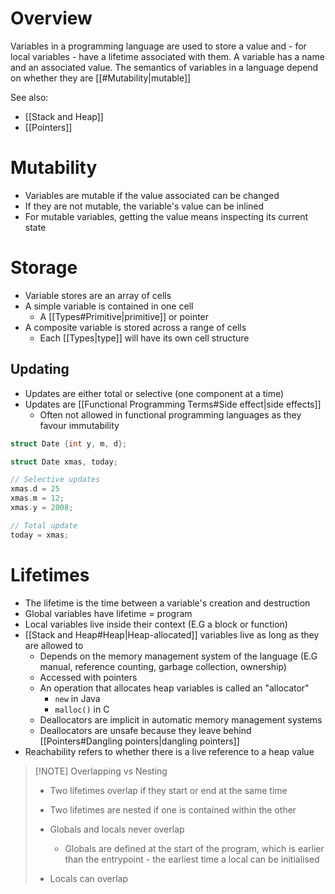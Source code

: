 # Overview
Variables in a programming language are used to store a value and - for local variables - have a lifetime associated with them. A variable has a name and an associated value. The semantics of variables in a language depend on whether they are [[#Mutability|mutable]]

See also:
- [[Stack and Heap]]
- [[Pointers]]

# Mutability
- Variables are mutable if the value associated can be changed
- If they are not mutable, the variable's value can be inlined
- For mutable variables, getting the value means inspecting its current state

# Storage
- Variable stores are an array of cells
- A simple variable is contained in one cell
	- A [[Types#Primitive|primitive]] or pointer
- A composite variable is stored across a range of cells
	- Each [[Types|type]] will have its own cell structure

## Updating
- Updates are either total or selective (one component at a time)
- Updates are [[Functional Programming Terms#Side effect|side effects]]
	- Often not allowed in functional programming languages as they favour immutability

```c
struct Date {int y, m, d};

struct Date xmas, today;

// Selective updates
xmas.d = 25
xmas.m = 12;
xmas.y = 2008;

// Total update
today = xmas;
```

# Lifetimes
- The lifetime is the time between a variable's creation and destruction
- Global variables have lifetime = program 
- Local variables live inside their context (E.G a block or function)
- [[Stack and Heap#Heap|Heap-allocated]] variables live as long as they are allowed to 
	- Depends on the memory management system of the language (E.G manual, reference counting, garbage collection, ownership)
	- Accessed with pointers
	- An operation that allocates heap variables is called an "allocator"
		- `new` in Java
		- `malloc()` in C
	- Deallocators are implicit in automatic memory management systems
	- Deallocators are unsafe because they leave behind [[Pointers#Dangling pointers|dangling pointers]]
- Reachability refers to whether there is a live reference to a heap value

> [!NOTE] Overlapping vs Nesting
> - Two lifetimes overlap if they start or end at the same time
> - Two lifetimes are nested if one is contained within the other
>
> - Globals and locals never overlap
> 	- Globals are defined at the start of the program, which is earlier than the entrypoint - the earliest time a local can be initialised
> - Locals can overlap
